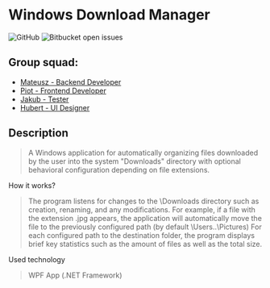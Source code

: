 # Windows Download Manager

![GitHub](https://img.shields.io/github/license/matelko123/Projekt-IO)
![Bitbucket open issues](https://img.shields.io/bitbucket/issues/matelko123/Projekt-IO)

## Group squad:
- [Mateusz - Backend Developer](https://github.com/matelko123)
- [Piot - Frontend Developer](https://github.com/Waldees)
- [Jakub - Tester](https://github.com/JakubSzulc)
- [Hubert - UI Designer](https://github.com/Hubi20)

## Description
>  A Windows application for automatically organizing files downloaded by the user into the system "Downloads" directory with optional behavioral configuration depending on file extensions.


How it works?
> The program listens for changes to the \Downloads directory such as creation, renaming, and any modifications. 
For example, if a file with the extension .jpg appears, the application will automatically move the file to the previously configured path (by default \Users\..\Pictures)
For each configured path to the destination folder, the program displays brief key statistics such as the amount of files as well as the total size.


Used technology
> WPF App (.NET Framework)
